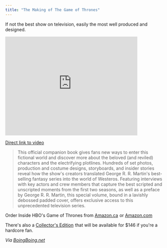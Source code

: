 ```yaml
---
title: "The Making of The Game of Thrones"
---
```

<p>If not the best show on television, easily the most well produced and designed.</p>
<p><iframe width="420" height="315" src="http://www.youtube.com/embed/tQxwTjKnrio" frameborder="0" allowfullscreen></iframe></p>
<p><a href="http://youtu.be/tQxwTjKnrio">Direct link to video</a></p>
<blockquote><p>
  This official companion book gives fans new ways to enter this fictional world and discover more about the beloved (and reviled) characters and the electrifying plotlines. Hundreds of set photos, production and costume designs, storyboards, and insider stories reveal how the show's creators translated George R. R. Martin's best-selling fantasy series into the world of Westeros. Featuring interviews with key actors and crew members that capture the best scripted and unscripted moments from the first two seasons, as well as a preface by George R. R. Martin, this special volume, bound in a lavishly debossed padded cover, offers exclusive access to this unprecedented television series.
</p></blockquote>
<p>Order Inside HBO's Game of Thrones from <a href="http://www.amazon.ca/gp/product/1452110107/ref=as_li_ss_tl?ie=UTF8&camp=15121&creative=390961&creativeASIN=1452110107&linkCode=as2&tag=farawsoclos0a-20">Amazon.ca</a><img src="http://www.assoc-amazon.ca/e/ir?t=farawsoclos0a-20&l=as2&o=15&a=1452110107" width="1" height="1" border="0" alt="" style="border:none !important; margin:0px !important;" /> or <a href="http://www.amazon.com/gp/product/1452110107/ref=as_li_ss_tl?ie=UTF8&camp=1789&creative=390957&creativeASIN=1452110107&linkCode=as2&tag=farawsoclose-20">Amazon.com</a><img src="http://www.assoc-amazon.com/e/ir?t=farawsoclose-20&l=as2&o=1&a=1452110107" width="1" height="1" border="0" alt="" style="border:none !important; margin:0px !important;" /></p>
<p>There's also a <a href="http://www.amazon.ca/gp/product/1612185738/ref=as_li_ss_tl?ie=UTF8&camp=15121&creative=390961&creativeASIN=1612185738&linkCode=as2&tag=farawsoclos0a-20">Collector's Edition</a><img src="http://www.assoc-amazon.ca/e/ir?t=farawsoclos0a-20&l=as2&o=15&a=1612185738" width="1" height="1" border="0" alt="" style="border:none !important; margin:0px !important;" /> that will be available for $146 if you're a hardcore fan.</p>
<p><em>Via <a href="http://boingboing.net/2012/09/24/book-about-the-making-of-game.html">BoingBoing.net</a></em></p>
